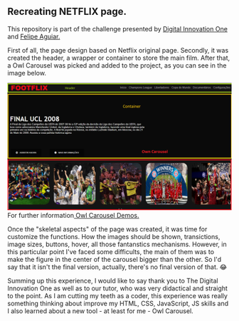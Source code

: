 ## Recreating NETFLIX page.

<p>This repository is part of the challenge presented by <a href="https://www.linkedin.com/school/digitalinnovation-one/">Digital Innovation One</a> and <a href="https://www.linkedin.com/in/felipe-aguiar-047/">Felipe Aguiar.</a><p>

<p>First of all, the page design based on Netflix original page. Secondly, it was created the header, a wrapper or container to store the main film. After that, a Owl Carousel was picked and added to the project, as you can see in the image below.<p>
 <img src="img/readme.png" alt="Web page draft">For further information<a href="https://owlcarousel2.github.io/OwlCarousel2/demos/demos.html"> Owl Carousel Demos.</a>

Once the "skeletal aspects" of the page was created, it was time for customize the functions. How the images should be shown, transictions, image sizes, buttons, hover, all those fantanstics mechanisms. However, in this particular point I've faced some difficults, the main of them was to make the figure in the center of the carousel bigger than the other. So I'd say that it isn't the final version, actually, there's no final version of that. :joy: 

Summing up this experience, I would like to say thank you to The Digital Innovation One as well as to our tutor, who was very didactical and straight to the point. As I am cutting my teeth as a coder, this experience was really something thinking about improve my HTML, CSS, JavaScript, JS skills and I also learned about a new tool - at least for me - Owl Carousel.
